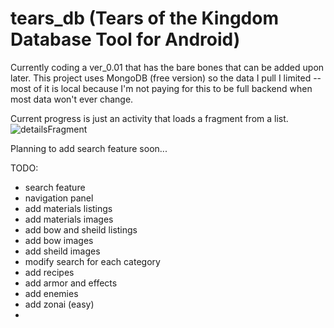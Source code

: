 # tears_db (Tears of the Kingdom Database Tool for Android) 
Currently coding a ver_0.01 that has the bare bones that can be added upon later.
This project uses MongoDB (free version) so the data I pull I limited -- most of it is local because I'm not paying for this to be full backend when most data won't ever change.

Current progress is just an activity that loads a fragment from a list.
![detailsFragment](https://github.com/rbanks4/tears_db/assets/8659702/68b32b4b-4e3d-47fb-b697-ea418f35110c)

Planning to add search feature soon...

TODO:
- search feature
- navigation panel
- add materials listings
- add materials images
- add bow and sheild listings
- add bow images
- add sheild images
- modify search for each category
- add recipes
- add armor and effects
- add enemies
- add zonai (easy)
- 
